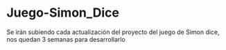 # Juego-Simon_Dice
Se irán subiendo cada actualización del proyecto del juego de Simon dice, nos quedan 3 semanas para desarrollarlo
